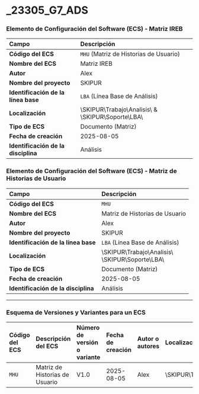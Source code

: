 # _23305_G7_ADS

### Elemento de Configuración del Software (ECS) - Matriz IREB

| Campo | Descripción |
| :--- | :--- |
| **Código del ECS** | `MHU` (Matriz de Historias de Usuario) |
| **Nombre del ECS** | Matriz IREB |
| **Autor** | Alex |
| **Nombre del proyecto** | SKIPUR |
| **Identificación de la línea base** | `LBA` (Línea Base de Análisis) |
| **Localización** | \\SKIPUR\\Trabajo\\Analisis\\ & \\SKIPUR\\Soporte\\LBA\\ |
| **Tipo de ECS** | Documento (Matriz) |
| **Fecha de creación** | 2025-08-05 |
| **Identificación de la disciplina** | Análisis |


### Elemento de Configuración del Software (ECS) - Matriz de Historias de Usuario

| Campo | Descripción |
| :--- | :--- |
| **Código del ECS** | `MHU` |
| **Nombre del ECS** | Matriz de Historias de Usuario |
| **Autor** | Alex |
| **Nombre del proyecto** | SKIPUR |
| **Identificación de la línea base** | `LBA` (Línea Base de Análisis) |
| **Localización** | \\SKIPUR\\Trabajo\\Analisis\\<br>\\SKIPUR\\Soporte\\LBA\\ |
| **Tipo de ECS** | Documento (Matriz) |
| **Fecha de creación** | 2025-08-05 |
| **Identificación de la disciplina** | Análisis |

---

### Esquema de Versiones y Variantes para un ECS

| Código del ECS | Descripción del ECS | Número de versión o variante | Fecha de creación | Autor o autores | Localización | Observación | Variante de requisitos de usuario | Variante de plataforma |
| :--- | :--- | :--- | :--- | :--- | :--- | :--- | :--- | :--- |
| `MHU` | Matriz de Historias de Usuario | V1.0 | 2025-08-05 | Alex | \\SKIPUR\\Trabajo\\Analisis\\ | Primera versión de la matriz. | N/A | N/A |